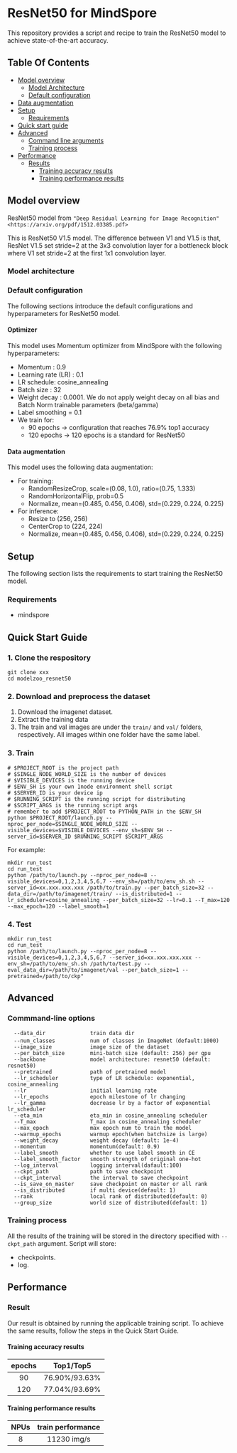 # ResNet50 for MindSpore

This repository provides a script and recipe to train the ResNet50 model to achieve state-of-the-art accuracy.

## Table Of Contents

* [Model overview](#model-overview)
  * [Model Architecture](#model-architecture)
  * [Default configuration](#default-configuration)
* [Data augmentation](#data-augmentation)
* [Setup](#setup)
  * [Requirements](#requirements)
* [Quick start guide](#quick-start-guide)
* [Advanced](#advanced)
  * [Command line arguments](#command-line-arguments)
  * [Training process](#training-process)
* [Performance](#performance)
  * [Results](#results)
    * [Training accuracy results](#training-accuracy-results)
    * [Training performance results](#training-performance-results)

## Model overview

ResNet50 model from
    `"Deep Residual Learning for Image Recognition" <https://arxiv.org/pdf/1512.03385.pdf>`

This is ResNet50 V1.5 model. The difference between V1 and V1.5 is that, ResNet V1.5 set stride=2 at the 3x3 convolution layer for a bottleneck block where V1 set stride=2 at the first 1x1 convolution layer.

### Model architecture

### Default configuration

The following sections introduce the default configurations and hyperparameters for ResNet50 model.

#### Optimizer

This model uses Momentum optimizer from MindSpore with the following hyperparameters:

- Momentum : 0.9
- Learning rate (LR) : 0.1
- LR schedule: cosine_annealing
- Batch size : 32
- Weight decay :  0.0001. We do not apply weight decay on all bias and Batch Norm trainable parameters (beta/gamma)
- Label smoothing = 0.1
- We train for:
  - 90 epochs -> configuration that reaches 76.9% top1 accuracy
  - 120 epochs -> 120 epochs is a standard for ResNet50

#### Data augmentation

This model uses the following data augmentation:

- For training:
  - RandomResizeCrop, scale=(0.08, 1.0), ratio=(0.75, 1.333)
  - RandomHorizontalFlip, prob=0.5
  - Normalize, mean=(0.485, 0.456, 0.406), std=(0.229, 0.224, 0.225)
- For inference:
  - Resize to (256, 256)
  - CenterCrop to (224, 224)
  - Normalize, mean=(0.485, 0.456, 0.406), std=(0.229, 0.224, 0.225)

## Setup
The following section lists the requirements to start training the ResNet50 model.
### Requirements

- mindspore

## Quick Start Guide

### 1. Clone the respository

```shell
git clone xxx
cd modelzoo_resnet50
```

### 2. Download and preprocess the dataset

1. Download the imagenet dataset.
2. Extract the training data
3. The train and val images are under the `train/` and `val/` folders, respectively. All images within one folder have the same label.

### 3. Train

```shell
# $PROJECT_ROOT is the project path
# $SINGLE_NODE_WORLD_SIZE is the number of devices
# $VISIBLE_DEVICES is the running device
# $ENV_SH is your own 1node environment shell script
# $SERVER_ID is your device ip
# $RUNNING_SCRIPT is the running script for distributing
# $SCRIPT_ARGS is the running script args
# remember to add $PROJECT_ROOT to PYTHON_PATH in the $ENV_SH
python $PROJECT_ROOT/launch.py --nproc_per_node=$SINGLE_NODE_WORLD_SIZE --visible_devices=$VISIBLE_DEVICES --env_sh=$ENV_SH --server_id=$SERVER_ID $RUNNING_SCRIPT $SCRIPT_ARGS
```

For example:

```shell
mkdir run_test
cd run_test
python /path/to/launch.py --nproc_per_node=8 --visible_devices=0,1,2,3,4,5,6,7 --env_sh=/path/to/env_sh.sh --server_id=xx.xxx.xxx.xxx /path/to/train.py --per_batch_size=32 --data_dir=/path/to/imagenet/train/ --is_distributed=1 --lr_scheduler=cosine_annealing --per_batch_size=32 --lr=0.1 --T_max=120 --max_epoch=120 --label_smooth=1
```

### 4. Test

```shell
mkdir run_test
cd run_test
python /path/to/launch.py --nproc_per_node=8 --visible_devices=0,1,2,3,4,5,6,7 --server_id=xx.xxx.xxx.xxx -- env_sh=/path/to/env_sh.sh /path/to/test.py -- eval_data_dir=/path/to/imagenet/val --per_batch_size=1 -- pretrained=/path/to/ckp"
```

## Advanced
### Commmand-line options

```
  --data_dir              train data dir
  --num_classes           num of classes in ImageNet（default:1000)
  --image_size            image size of the dataset
  --per_batch_size        mini-batch size (default: 256) per gpu
  --backbone              model architecture: resnet50 (default: resnet50)
  --pretrained            path of pretrained model
  --lr_scheduler          type of LR schedule: exponential, cosine_annealing
  --lr                    initial learning rate
  --lr_epochs             epoch milestone of lr changing
  --lr_gamma              decrease lr by a factor of exponential lr_scheduler
  --eta_min               eta_min in cosine_annealing scheduler
  --T_max                 T_max in cosine_annealing scheduler
  --max_epoch             max epoch num to train the model
  --warmup_epochs         warmup epoch(when batchsize is large)
  --weight_decay          weight decay (default: 1e-4)
  --momentum              momentum(default: 0.9)
  --label_smooth          whether to use label smooth in CE
  --label_smooth_factor   smooth strength of original one-hot
  --log_interval          logging interval(dafault:100)
  --ckpt_path             path to save checkpoint
  --ckpt_interval         the interval to save checkpoint
  --is_save_on_master     save checkpoint on master or all rank
  --is_distributed        if multi device(default: 1)
  --rank                  local rank of distributed(default: 0)
  --group_size            world size of distributed(default: 1)
```

### Training process

All the results of the training will be stored in the directory specified with `--ckpt_path` argument.
Script will store:
- checkpoints.
- log.

## Performance

### Result

Our result is obtained by running the applicable training script. To achieve the same results, follow the steps in the Quick Start Guide.

#### Training accuracy results

| **epochs** |   Top1/Top5   |
| :--------: | :-----------: |
|     90     | 76.90%/93.63% |
|    120     | 77.04%/93.69% |

#### Training performance results

| **NPUs** | train performance |
| :------: | :---------------: |
|    8     |   11230 img/s   |
